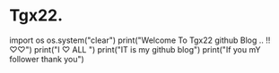 # Tgx22.
import os 
os.system("clear")
print("Welcome To Tgx22 github Blog .. !! ♡♡")
print("I ♡ ALL ")
print("IT is my github blog")
print("If you mY follower thank you")

